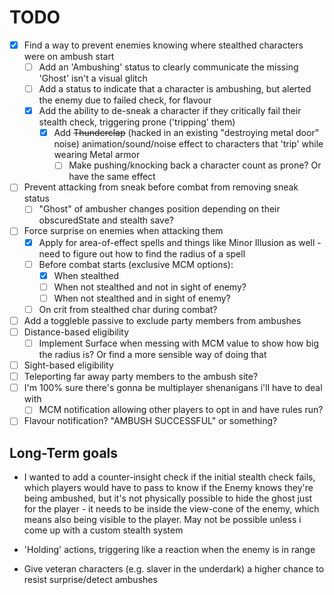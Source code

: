 # TODO

- [x] Find a way to prevent enemies knowing where stealthed characters were on ambush start
  - [ ] Add an 'Ambushing' status to clearly communicate the missing 'Ghost' isn't a visual glitch
  - [ ] Add a status to indicate that a character is ambushing, but alerted the enemy due to failed check, for flavour
  - [x] Add the ability to de-sneak a character if they critically fail their stealth check, triggering prone ('tripping' them)
    - [x] Add ~~Thunderclap~~ (hacked in an existing "destroying metal door" noise) animation/sound/noise effect to characters that 'trip' while wearing Metal armor
      - [ ] Make pushing/knocking back a character count as prone? Or have the same effect
- [ ] Prevent attacking from sneak before combat from removing sneak status
  - [ ] "Ghost" of ambusher changes position depending on their obscuredState and stealth save?
- [ ] Force surprise on enemies when attacking them
  - [x] Apply for area-of-effect spells and things like Minor Illusion as well - need to figure out how to find the radius of a spell
  - [ ] Before combat starts (exclusive MCM options):
    - [x] When stealthed
    - [ ] When not stealthed and not in sight of enemy?
    - [ ] When not stealthed and in sight of enemy?
  - [ ] On crit from stealthed char during combat?
- [ ] Add a toggleble passive to exclude party members from ambushes
- [ ] Distance-based eligibility
  - [ ] Implement Surface when messing with MCM value to show how big the radius is? Or find a more sensible way of doing that
- [ ] Sight-based eligibility
- [ ] Teleporting far away party members to the ambush site?
- [ ] I'm 100% sure there's gonna be multiplayer shenanigans i'll have to deal with
  - [ ] MCM notification allowing other players to opt in and have rules run?
- [ ] Flavour notification? "AMBUSH SUCCESSFUL" or something?

## Long-Term goals

- I wanted to add a counter-insight check if the initial stealth check fails, which players would have to pass to know if the Enemy knows they're being ambushed,
but it's not physically possible to hide the ghost just for the player - it needs to be inside the view-cone of the enemy, which means also being visible to the player.
May not be possible unless i come up with a custom stealth system

- 'Holding' actions, triggering like a reaction when the enemy is in range

- Give veteran characters (e.g. slaver in the underdark) a higher chance to resist surprise/detect ambushes
